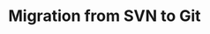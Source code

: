 # Migration from SVN to Git

<!--stackedit_data:
eyJoaXN0b3J5IjpbMTcxNzg4MDQ3MywtMTA3NzQyMjI5M119
-->